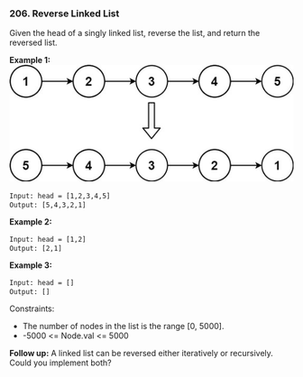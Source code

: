### 206. Reverse Linked List

Given the head of a singly linked list, reverse the list, and return the reversed list.

**Example 1:**
![](rev1ex1.jpg)
```
Input: head = [1,2,3,4,5]
Output: [5,4,3,2,1]
```

**Example 2:**
```
Input: head = [1,2]
Output: [2,1]
```
**Example 3:**
```
Input: head = []
Output: []
```


Constraints:
- The number of nodes in the list is the range [0, 5000].
- -5000 <= Node.val <= 5000

**Follow up:** A linked list can be reversed either iteratively or recursively. Could you implement both?

